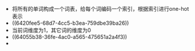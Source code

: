 - 将所有的单词构成一个词表，给每个词编码一个索引，根据索引进行one-hot表示
- ((6420fee5-68d7-4cc5-b3ea-759dbe39ba26))
- 当前词维度为1，其它词的维度为0
- ((64055b38-36fe-4ac0-a565-475651a2a4f3))
-